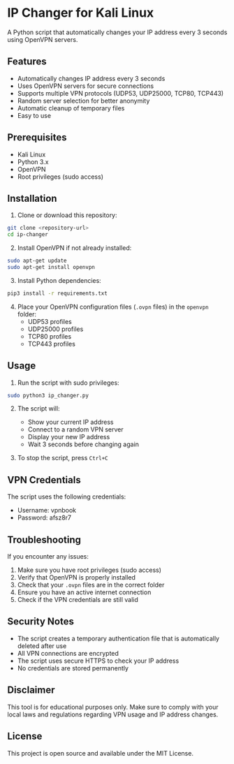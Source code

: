 # IP Changer for Kali Linux

A Python script that automatically changes your IP address every 3 seconds using OpenVPN servers.

## Features

- Automatically changes IP address every 3 seconds
- Uses OpenVPN servers for secure connections
- Supports multiple VPN protocols (UDP53, UDP25000, TCP80, TCP443)
- Random server selection for better anonymity
- Automatic cleanup of temporary files
- Easy to use

## Prerequisites

- Kali Linux
- Python 3.x
- OpenVPN
- Root privileges (sudo access)

## Installation

1. Clone or download this repository:
```bash
git clone <repository-url>
cd ip-changer
```

2. Install OpenVPN if not already installed:
```bash
sudo apt-get update
sudo apt-get install openvpn
```

3. Install Python dependencies:
```bash
pip3 install -r requirements.txt
```

4. Place your OpenVPN configuration files (`.ovpn` files) in the `openvpn` folder:
   - UDP53 profiles
   - UDP25000 profiles
   - TCP80 profiles
   - TCP443 profiles

## Usage

1. Run the script with sudo privileges:
```bash
sudo python3 ip_changer.py
```

2. The script will:
   - Show your current IP address
   - Connect to a random VPN server
   - Display your new IP address
   - Wait 3 seconds before changing again

3. To stop the script, press `Ctrl+C`

## VPN Credentials

The script uses the following credentials:
- Username: vpnbook
- Password: afsz8r7

## Troubleshooting

If you encounter any issues:

1. Make sure you have root privileges (sudo access)
2. Verify that OpenVPN is properly installed
3. Check that your `.ovpn` files are in the correct folder
4. Ensure you have an active internet connection
5. Check if the VPN credentials are still valid

## Security Notes

- The script creates a temporary authentication file that is automatically deleted after use
- All VPN connections are encrypted
- The script uses secure HTTPS to check your IP address
- No credentials are stored permanently

## Disclaimer

This tool is for educational purposes only. Make sure to comply with your local laws and regulations regarding VPN usage and IP address changes.

## License

This project is open source and available under the MIT License. 